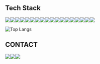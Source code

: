 ## Tech Stack

<img src="https://img.shields.io/badge/HTML-151515?style=for-the-badge&logo=html5&logoColor=E34F26" /><img src="https://img.shields.io/badge/CSS-151515?style=for-the-badge&logo=css3&logoColor=1572B6" /><img src="https://img.shields.io/badge/Javascript-151515?style=for-the-badge&logo=javascript&logoColor=#F7DF1E"/><img src="https://img.shields.io/badge/liquid-151515?style=for-the-badge&logo=&logoColor="/><img src="https://img.shields.io/badge/Less-151515?style=for-the-badge&logo=less&logoColor=1D365D"/><img src="https://img.shields.io/badge/sass-151515?style=for-the-badge&logo=sass&logoColor=CC6699"/><img src="https://img.shields.io/badge/bootstrap-151515?style=for-the-badge&logo=bootstrap&logoColor=7952B3"/><img src="https://img.shields.io/badge/react bootstrap-151515?style=for-the-badge&logo=reactbootstrap&logoColor=41E0FD"/><img src="https://img.shields.io/badge/jquery-151515?style=for-the-badge&logo=jquery&logoColor=0769AD"/><img src="https://img.shields.io/badge/react-151515?style=for-the-badge&logo=react&logoColor=61DAFB"/><img src="https://img.shields.io/badge/wordpress-151515?style=for-the-badge&logo=wordpress&logoColor=21759B"/><img src="https://img.shields.io/badge/shopify-151515?style=for-the-badge&logo=shopify&logoColor=7AB55C"/><img src="https://img.shields.io/badge/Git-151515?style=for-the-badge&logo=git&logoColor=F05032"/><img src="https://img.shields.io/badge/Github-151515?style=for-the-badge&logo=github&logoColor=white"/><img src="https://img.shields.io/badge/photoshop-151515?style=for-the-badge&logo=adobephotoshop&logoColor=31A8FF"/><img src="https://img.shields.io/badge/filezilla-151515?style=for-the-badge&logo=filezilla&logoColor=BF0000"/><img src="https://img.shields.io/badge/figma-151515?style=for-the-badge&logo=figma&logoColor=F24E1E"/><img src="https://img.shields.io/badge/adobe xd-151515?style=for-the-badge&logo=adobexd&logoColor=#FF0000"/>


<!-- <img src="https://img.shields.io/badge/НАДПИСЬ_НА_БЕЙДЖЕ-151515?style=for-the-badge&logo=НАЗВАНИЕ_ЛОГОТИПА&logoColor=ЦВЕТ_ЛОГОТИПА"/> -->


![Top Langs](https://github-readme-stats.vercel.app/api/top-langs/?username=apchnk&layout=compact&bg_color=151515&title_color=fff&text_color=bbbbbb)
## CONTACT
[<img src="https://img.shields.io/badge/gmail-151515?style=for-the-badge&logo=gmail&logoColor=#EA4335"/>](mailto:andriy2003po@gmail.com)[<img src="https://img.shields.io/badge/telegram-151515?style=for-the-badge&logo=telegram&logoColor=#26A5E4"/>](https://t.me/apchnk)[<img src="https://img.shields.io/badge/instagram-151515?style=for-the-badge&logo=instagram&logoColor=#E4405F"/>](https://www.instagram.com/apchnk?igsh=Z3ozejdydGJqNGZk&utm_source=qr)
